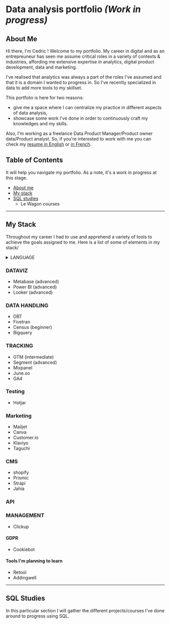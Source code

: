 # Data analysis portfolio *(Work in progress)*

## About Me ##

Hi there, I'm Cedric ! Welcome to my portfolio. My career in digital and as an entrepreuneur has seen me assume critical roles in a variety of contexts & industries, affording me extensive expertise in analytics, digital product development, data and marketing. 

I've realised that analytics was always a part of the roles I've assumed and that it is a domain I wanted to progress in. So I've recently specialized in data to add more tools to my skillset. 

This portfolio is here for two reasons: 
- give me a space where I can centralize my practice in different aspects of data analysis,
- showcase some work I've done in order to continuously craft my knowledges and my skills.

Also, I'm working as a freelance Data Product Manager/Product owner data/Product analyst. So, if you're interested to work with me you can check my [resume in English](https://github.com/Cedric-Delanchy/data-analysis-portfolio/blob/main/Resume_Cedric-Delanchy_EN.pdf) or [in French](https://github.com/Cedric-Delanchy/data-analysis-portfolio/blob/main/CV-Cedric_Delanchy.pdf).

## Table of Contents ##

It will help you navigate my portfolio. As a note, it's a work in progress at this stage. 

- [About me](#about-me)
- [My stack](#my-stack)
- [SQL studies](#sql-studies)
  - Le Wagon courses 

---

## My Stack ##

Throughout my career I had to use and apprehend a variety of tools to achieve the goals assigned to me. Here is a list of some of elements in my stack/

<details>
  <summary> LANGUAGE </summary>

- SQL (advanced)
- Python (beginner)
- Python (ML) (beginner)
</details>

### DATAVIZ ###

- Metabase (advanced)
- Power BI (advanced)
- Looker (advanced)

### DATA HANDLING ###

- DBT
- Fivetran
- Census (beginner)
- Bigquery

### TRACKING ###

- GTM (intermediate)
- Segment (advanced)
- Mixpanel
- June.so
- GA4

### Testing ###

- Hotjar

### Marketing ###

- Mailjet
- Canva
- Customer.io
- Klaviyo
- Taguchi

### CMS ###

- shopify
- Prismic
- Strapi
- Jahia

### API ###


### MANAGEMENT ###

- Clickup

#### GDPR ####

- Cookiebot

#### Tools I'm planning to learn ####

- Retool
- Addingwell



---

## SQL Studies ##

In this particular section I will gather the different projects/courses I've done around to progress using SQL. 
